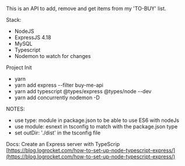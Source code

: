 This is an API to add, remove and get items from my 'TO-BUY' list.

Stack:

- NodeJS
- ExpressJS 4.18
- MySQL
- Typescript
- Nodemon to watch for changes

Project Init

- yarn
- yarn add express --filter buy-me-api
- yarn add typescript @types/express @types/node --dev
- yarn add concurrently nodemon -D

NOTES:

- use type: module in package.json to be able to use ES6 with nodeJs
- use module: esnext in tsconfig to match with the package.json type
- set outDir: './dist' in the tsconfig file

Docs:
Create an Express server with TypeScrip
[https://blog.logrocket.com/how-to-set-up-node-typescript-express/](https://blog.logrocket.com/how-to-set-up-node-typescript-express/)
